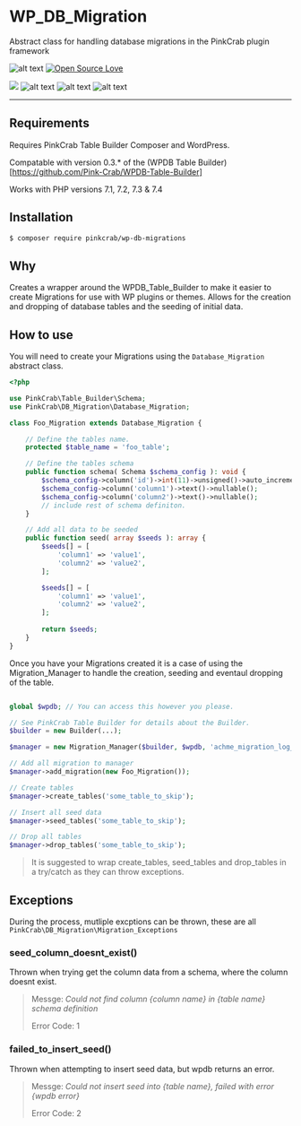 # WP_DB_Migration
Abstract class for handling database migrations in the PinkCrab plugin framework


![alt text](https://img.shields.io/badge/Current_Version-0.3.0-yellow.svg?style=flat " ") 
[![Open Source Love](https://badges.frapsoft.com/os/mit/mit.svg?v=102)]()

![](https://github.com/Pink-Crab/WP_DB_Migration/workflows/PinkCrab_GitHub_CI/badge.svg " ")
![alt text](https://img.shields.io/badge/PHPStan-level%208-brightgreen.svg?style=flat " ")
![alt text](https://img.shields.io/badge/WP_PHPUnit-V5-brightgreen.svg?style=flat " ")
![alt text](https://img.shields.io/badge/PHPCS-WP_Extra-brightgreen.svg?style=flat " ")

 

***********************************************

## Requirements

Requires PinkCrab Table Builder Composer and WordPress.

Compatable with version 0.3.* of the (WPDB Table Builder)[https://github.com/Pink-Crab/WPDB-Table-Builder]

Works with PHP versions 7.1, 7.2, 7.3 & 7.4


## Installation

``` bash
$ composer require pinkcrab/wp-db-migrations
```

## Why

Creates a wrapper around the WPDB_Table_Builder to make it easier to create Migrations for use with WP plugins or themes. Allows for the creation and dropping of database tables and the seeding of initial data.

## How to use

You will need to create your Migrations using the ```Database_Migration``` abstract class. 

```php
<?php

use PinkCrab\Table_Builder\Schema;
use PinkCrab\DB_Migration\Database_Migration;

class Foo_Migration extends Database_Migration {

    // Define the tables name.
    protected $table_name = 'foo_table';

    // Define the tables schema
    public function schema( Schema $schema_config ): void {
        $schema_config->column('id')->int(11)->unsigned()->auto_increment();
        $schema_config->column('column1')->text()->nullable();
        $schema_config->column('column2')->text()->nullable();
        // include rest of schema definiton.
    }

    // Add all data to be seeded 
    public function seed( array $seeds ): array {
        $seeds[] = [
            'column1' => 'value1',
            'column2' => 'value2',
        ];

        $seeds[] = [
            'column1' => 'value1',
            'column2' => 'value2',
        ];
        
        return $seeds;
    }
}
```

Once you have your Migrations created it is a case of using the Migration_Manager to handle the creation, seeding and eventaul dropping of the table.

```php

global $wpdb; // You can access this however you please.

// See PinkCrab Table Builder for details about the Builder.
$builder = new Builder(...);

$manager = new Migration_Manager($builder, $wpdb, 'achme_migration_log_key');

// Add all migration to manager
$manager->add_migration(new Foo_Migration());

// Create tables
$manager->create_tables('some_table_to_skip');

// Insert all seed data
$manager->seed_tables('some_table_to_skip');

// Drop all tables
$manager->drop_tables('some_table_to_skip');
```
> It is suggested to wrap create_tables, seed_tables and drop_tables in a try/catch as they can throw exceptions.

## Exceptions

During the process, mutliple excptions can be thrown, these are all ```PinkCrab\DB_Migration\Migration_Exceptions``` 

### seed_column_doesnt_exist()
Thrown when trying get the column data from a schema, where the column doesnt exist.
> Messge: *Could not find column {column name} in {table name} schema definition*
> 
> Error Code: 1

### failed_to_insert_seed()
Thrown when attempting to insert seed data, but wpdb returns an error.
> Messge: *Could not insert seed into {table name}, failed with error {wpdb error}*
> 
> Error Code: 2